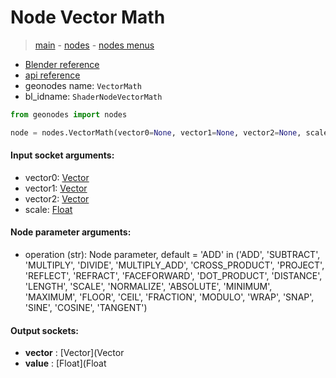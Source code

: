 # Node Vector Math

> [main](../structure.md) - [nodes](nodes.md) - [nodes menus](nodes_menus.md)

- [Blender reference](https://docs.blender.org/manual/en/latest/modeling/geometry_nodes/vector/vector_math.html)
- [api reference](https://docs.blender.org/api/current/bpy.types.ShaderNodeVectorMath.html)
- geonodes name: `VectorMath`
- bl_idname: `ShaderNodeVectorMath`

```python
from geonodes import nodes

node = nodes.VectorMath(vector0=None, vector1=None, vector2=None, scale=None, operation='ADD')
```

#### Input socket arguments:

- vector0: [Vector](Vector.md)
- vector1: [Vector](Vector.md)
- vector2: [Vector](Vector.md)
- scale: [Float](Float.md)

#### Node parameter arguments:

- operation (str): Node parameter, default = 'ADD' in ('ADD', 'SUBTRACT', 'MULTIPLY', 'DIVIDE', 'MULTIPLY_ADD', 'CROSS_PRODUCT', 'PROJECT', 'REFLECT', 'REFRACT', 'FACEFORWARD', 'DOT_PRODUCT', 'DISTANCE', 'LENGTH', 'SCALE', 'NORMALIZE', 'ABSOLUTE', 'MINIMUM', 'MAXIMUM', 'FLOOR', 'CEIL', 'FRACTION', 'MODULO', 'WRAP', 'SNAP', 'SINE', 'COSINE', 'TANGENT')

#### Output sockets:

- **vector** : [Vector](Vector
- **value** : [Float](Float

